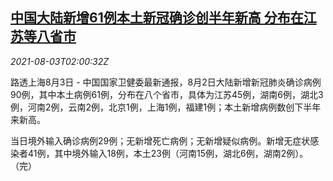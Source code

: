 <!--1627957862000-->
[中国大陆新增61例本土新冠确诊创半年新高 分布在江苏等八省市](https://cn.reuters.com/article/china-new-covid19-infections-0803-idCNKBS2F405A)
------

<div><i>2021-08-03T02:00:32Z</i></div><p>路透上海8月3日 - 中国国家卫健委最新通报，8月2日大陆新增新冠肺炎确诊病例90例，其中本土病例61例，分布在八个省市，具体为江苏45例，湖南6例，湖北3例，河南2例，云南2例，北京1例，上海1例，福建1例；本土新增病例数创下半年来新高。</p><p>当日境外输入确诊病例29例；无新增死亡病例；无新增疑似病例。新增无症状感染者41例，其中境外输入18例，本土23例（河南15例，湖北6例，湖南2例）。（完）</p>

